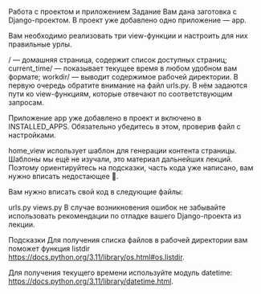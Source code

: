 Работа с проектом и приложением
Задание
Вам дана заготовка с Django-проектом. В проект уже добавлено одно приложение — app.

Вам необходимо реализовать три view-функции и настроить для них правильные урлы.

/ — домашняя страница, содержит список доступных страниц;
current_time/ — показывает текущее время в любом удобном вам формате;
workdir/ — выводит содержимое рабочей директории.
В первую очередь обратите внимание на файл urls.py. В нём задаются пути ко view-функциям, которые отвечают по соответствующим запросам.

Приложение app уже добавлено в проект и включено в INSTALLED_APPS. Обязательно убедитесь в этом, проверив файл с настройками.

home_view использует шаблон для генерации контента страницы. Шаблоны мы ещё не изучали, это материал дальнейших лекций. Поэтому ориентируйтесь на подсказки, часть кода уже написано, вам нужно вписать недостающее 🙂.

Вам нужно вписать свой код в следующие файлы:

urls.py
views.py
В случае возникновения ошибок не забывайте использовать рекомендации по отладке вашего Django-проекта из лекции.

Подсказки
Для получения списка файлов в рабочей директории вам поможет функция listdir https://docs.python.org/3.11/library/os.html#os.listdir.

Для получения текущего времени используйте модуль datetime: https://docs.python.org/3.11/library/datetime.html.